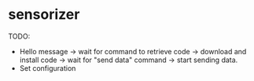 # sensorizer

TODO: 

* Hello message -> wait for command to retrieve code -> download and install code -> wait for "send data" command -> start sending data.
* Set configuration 

